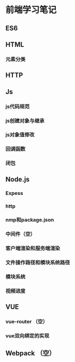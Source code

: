 # 前端学习笔记

## ES6

## HTML

### 元素分类

## HTTP

## Js

### js代码规范

### js创建对象与继承

### js对象值修改

### 回调函数

### 闭包

## Node.js

### Expess

### http

### nmp和package.json

### 中间件（空） 

### 客户端渲染和服务端渲染

### 文件操作路径和模块系统路径

### 模块系统

### 视频进度

## VUE

### vue-router （空）  

### vue双向绑定的实现

## Webpack （空）

